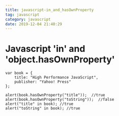 ```yaml
---
title: javascript-in_and_hasOwnProperty
tag: javascript
category: javascript
date: 2019-12-04 21:40:29
---
```

# Javascript 'in' and 'object.hasOwnProperty'
```
var book = {
    title: "High Performance JavaScript",
    publisher: "Yahoo! Press" 
};

alert(book.hasOwnProperty("title"));  //true
alert(book.hasOwnProperty("toString"));  //false
alert("title" in book); //true 
alert("toString" in book); //true
```